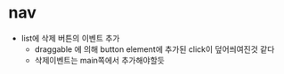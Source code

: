 # nav

- list에 삭제 버튼의 이벤트 추가
  - draggable 에 의해 button element에 추가된 click이 덮어씌여진것 같다
  - 삭제이벤트는 main쪽에서 추가해야할듯
